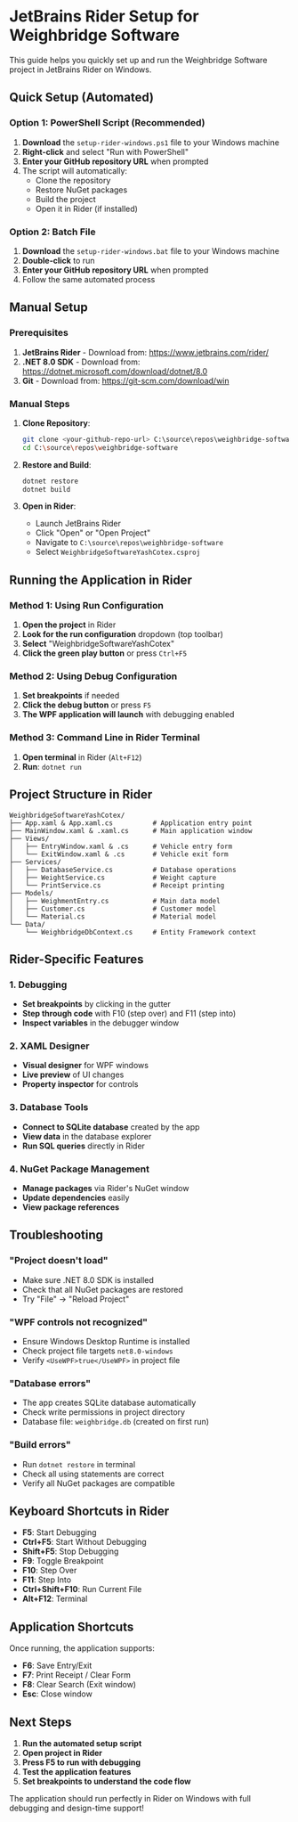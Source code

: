 # JetBrains Rider Setup for Weighbridge Software

This guide helps you quickly set up and run the Weighbridge Software project in JetBrains Rider on Windows.

## Quick Setup (Automated)

### Option 1: PowerShell Script (Recommended)
1. **Download** the `setup-rider-windows.ps1` file to your Windows machine
2. **Right-click** and select "Run with PowerShell"
3. **Enter your GitHub repository URL** when prompted
4. The script will automatically:
   - Clone the repository
   - Restore NuGet packages
   - Build the project
   - Open it in Rider (if installed)

### Option 2: Batch File
1. **Download** the `setup-rider-windows.bat` file to your Windows machine
2. **Double-click** to run
3. **Enter your GitHub repository URL** when prompted
4. Follow the same automated process

## Manual Setup

### Prerequisites
1. **JetBrains Rider** - Download from: https://www.jetbrains.com/rider/
2. **.NET 8.0 SDK** - Download from: https://dotnet.microsoft.com/download/dotnet/8.0
3. **Git** - Download from: https://git-scm.com/download/win

### Manual Steps
1. **Clone Repository**:
   ```bash
   git clone <your-github-repo-url> C:\source\repos\weighbridge-software
   cd C:\source\repos\weighbridge-software
   ```

2. **Restore and Build**:
   ```bash
   dotnet restore
   dotnet build
   ```

3. **Open in Rider**:
   - Launch JetBrains Rider
   - Click "Open" or "Open Project"
   - Navigate to `C:\source\repos\weighbridge-software`
   - Select `WeighbridgeSoftwareYashCotex.csproj`

## Running the Application in Rider

### Method 1: Using Run Configuration
1. **Open the project** in Rider
2. **Look for the run configuration** dropdown (top toolbar)
3. **Select** "WeighbridgeSoftwareYashCotex"
4. **Click the green play button** or press `Ctrl+F5`

### Method 2: Using Debug Configuration
1. **Set breakpoints** if needed
2. **Click the debug button** or press `F5`
3. **The WPF application will launch** with debugging enabled

### Method 3: Command Line in Rider Terminal
1. **Open terminal** in Rider (`Alt+F12`)
2. **Run**: `dotnet run`

## Project Structure in Rider

```
WeighbridgeSoftwareYashCotex/
├── App.xaml & App.xaml.cs          # Application entry point
├── MainWindow.xaml & .xaml.cs      # Main application window
├── Views/
│   ├── EntryWindow.xaml & .cs      # Vehicle entry form
│   └── ExitWindow.xaml & .cs       # Vehicle exit form
├── Services/
│   ├── DatabaseService.cs          # Database operations
│   ├── WeightService.cs            # Weight capture
│   └── PrintService.cs             # Receipt printing
├── Models/
│   ├── WeighmentEntry.cs           # Main data model
│   ├── Customer.cs                 # Customer model
│   └── Material.cs                 # Material model
└── Data/
    └── WeighbridgeDbContext.cs     # Entity Framework context
```

## Rider-Specific Features

### 1. Debugging
- **Set breakpoints** by clicking in the gutter
- **Step through code** with F10 (step over) and F11 (step into)
- **Inspect variables** in the debugger window

### 2. XAML Designer
- **Visual designer** for WPF windows
- **Live preview** of UI changes
- **Property inspector** for controls

### 3. Database Tools
- **Connect to SQLite database** created by the app
- **View data** in the database explorer
- **Run SQL queries** directly in Rider

### 4. NuGet Package Management
- **Manage packages** via Rider's NuGet window
- **Update dependencies** easily
- **View package references**

## Troubleshooting

### "Project doesn't load"
- Make sure .NET 8.0 SDK is installed
- Check that all NuGet packages are restored
- Try "File" → "Reload Project"

### "WPF controls not recognized"
- Ensure Windows Desktop Runtime is installed
- Check project file targets `net8.0-windows`
- Verify `<UseWPF>true</UseWPF>` in project file

### "Database errors"
- The app creates SQLite database automatically
- Check write permissions in project directory
- Database file: `weighbridge.db` (created on first run)

### "Build errors"
- Run `dotnet restore` in terminal
- Check all using statements are correct
- Verify all NuGet packages are compatible

## Keyboard Shortcuts in Rider

- **F5**: Start Debugging
- **Ctrl+F5**: Start Without Debugging
- **Shift+F5**: Stop Debugging
- **F9**: Toggle Breakpoint
- **F10**: Step Over
- **F11**: Step Into
- **Ctrl+Shift+F10**: Run Current File
- **Alt+F12**: Terminal

## Application Shortcuts

Once running, the application supports:
- **F6**: Save Entry/Exit
- **F7**: Print Receipt / Clear Form
- **F8**: Clear Search (Exit window)
- **Esc**: Close window

## Next Steps

1. **Run the automated setup script**
2. **Open project in Rider**
3. **Press F5 to run with debugging**
4. **Test the application features**
5. **Set breakpoints to understand the code flow**

The application should run perfectly in Rider on Windows with full debugging and design-time support!